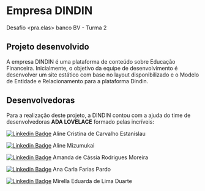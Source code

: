# Empresa DINDIN

Desafio &lt;pra.elas> banco BV - Turma 2


## Projeto desenvolvido


A empresa DINDIN é uma plataforma de conteúdo sobre Educação Financeira.
Inicialmente, o objetivo da equipe de desenvolvimento é desenvolver um site estático com base no layout disponibilizado e o Modelo de Entidade e Relacionamento para a plataforma Dindin.


## Desenvolvedoras 


Para a realização deste projeto, a DINDIN contou com a ajuda do time de desenvolvedoras <b>ADA LOVELACE</b> formado pelas incríveis:

[![Linkedin Badge](https://img.shields.io/badge/-LinkedIn-blue?style=flat-square&logo=Linkedin&logoColor=white&link=https://www.linkedin.com/in/aline-carvalho-b94931207/)](https://www.linkedin.com/in/aline-carvalho-b94931207/) Aline Cristina de Carvalho Estanislau

[![Linkedin Badge](https://img.shields.io/badge/-LinkedIn-blue?style=flat-square&logo=Linkedin&logoColor=white&link=https://www.linkedin.com/in/alinemizumukai/)](https://www.linkedin.com/in/alinemizumukai/) Aline Mizumukai

[![Linkedin Badge](https://img.shields.io/badge/-LinkedIn-blue?style=flat-square&logo=Linkedin&logoColor=white&link=https://www.linkedin.com/in/amanda-moreira-ba865672/)](https://www.linkedin.com/in/amanda-moreira-ba865672/) Amanda de Cássia Rodrigues Moreira

[![Linkedin Badge](https://img.shields.io/badge/-LinkedIn-blue?style=flat-square&logo=Linkedin&logoColor=white&link=https://www.linkedin.com/in/anacarlafp/)](https://www.linkedin.com/in/anacarlafp/) Ana Carla Farias Pardo

[![Linkedin Badge](https://img.shields.io/badge/-LinkedIn-blue?style=flat-square&logo=Linkedin&logoColor=white&link=https://www.linkedin.com/in/mirella-duarte-aa3527208/)](https://www.linkedin.com/in/mirella-duarte-aa3527208/) Mirella Eduarda de Lima Duarte 